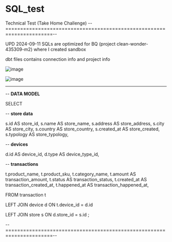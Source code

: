 # SQL_test
Technical Test (Take Home Challenge)
--======================================================================--

UPD 2024-09-11
SQLs are optimized for BQ (project clean-wonder-435309-m2) where I created sandbox

dbt files contains connection info and project info

![image](https://github.com/user-attachments/assets/7615bcb7-f47a-4ca3-98ee-da70426a134d)


![image](https://github.com/user-attachments/assets/87cd78ff-ccca-4452-baf4-5efb1f2d5cf1)


--------------------------------------------------------------------------
-- **DATA MODEL**

SELECT

-- **store data**

s.id AS store_id,
s.name AS store_name,
s.address AS store_address,
s.city AS store_city,
s.country AS store_country,
s.created_at AS store_created,
s.typology AS store_typology,

-- **devices**

d.id AS device_id,
d.type AS device_type_id,

-- **transactions**

t.product_name,
t.product_sku,
t.category_name,
t.amount AS transaction_amount,
t.status AS transaction_status,
t.created_at AS transaction_created_at,
t.happened_at AS transaction_happened_at,

FROM transaction t

LEFT JOIN device d ON t.device_id = d.id

LEFT JOIN store s ON d.store_id = s.id
;

--======================================================================--

